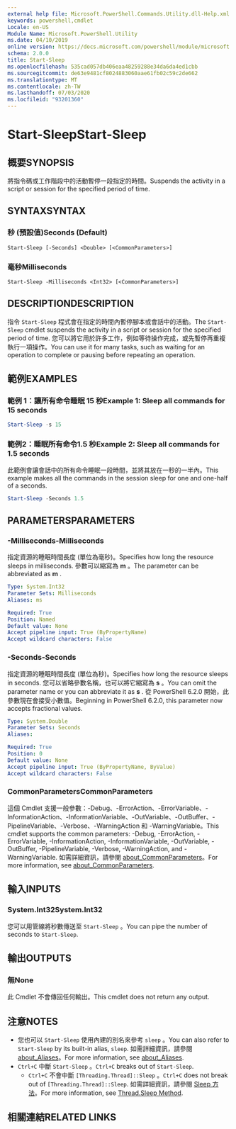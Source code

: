 ```yaml
---
external help file: Microsoft.PowerShell.Commands.Utility.dll-Help.xml
keywords: powershell,cmdlet
Locale: en-US
Module Name: Microsoft.PowerShell.Utility
ms.date: 04/10/2019
online version: https://docs.microsoft.com/powershell/module/microsoft.powershell.utility/start-sleep?view=powershell-7&WT.mc_id=ps-gethelp
schema: 2.0.0
title: Start-Sleep
ms.openlocfilehash: 535cad057db406eaa48259288e34da6da4ed1cbb
ms.sourcegitcommit: de63e9481cf8024883060aae61fb02c59c2de662
ms.translationtype: MT
ms.contentlocale: zh-TW
ms.lasthandoff: 07/03/2020
ms.locfileid: "93201360"
---
```

# <span data-ttu-id="1762b-103">Start-Sleep</span><span class="sxs-lookup"><span data-stu-id="1762b-103">Start-Sleep</span></span>

## <span data-ttu-id="1762b-104">概要</span><span class="sxs-lookup"><span data-stu-id="1762b-104">SYNOPSIS</span></span>
<span data-ttu-id="1762b-105">將指令碼或工作階段中的活動暫停一段指定的時間。</span><span class="sxs-lookup"><span data-stu-id="1762b-105">Suspends the activity in a script or session for the specified period of time.</span></span>

## <span data-ttu-id="1762b-106">SYNTAX</span><span class="sxs-lookup"><span data-stu-id="1762b-106">SYNTAX</span></span>

### <span data-ttu-id="1762b-107">秒 (預設值)</span><span class="sxs-lookup"><span data-stu-id="1762b-107">Seconds (Default)</span></span>

```
Start-Sleep [-Seconds] <Double> [<CommonParameters>]
```

### <span data-ttu-id="1762b-108">毫秒</span><span class="sxs-lookup"><span data-stu-id="1762b-108">Milliseconds</span></span>

```
Start-Sleep -Milliseconds <Int32> [<CommonParameters>]
```

## <span data-ttu-id="1762b-109">DESCRIPTION</span><span class="sxs-lookup"><span data-stu-id="1762b-109">DESCRIPTION</span></span>

<span data-ttu-id="1762b-110">指令 `Start-Sleep` 程式會在指定的時間內暫停腳本或會話中的活動。</span><span class="sxs-lookup"><span data-stu-id="1762b-110">The `Start-Sleep` cmdlet suspends the activity in a script or session for the specified period of time.</span></span> <span data-ttu-id="1762b-111">您可以將它用於許多工作，例如等待操作完成，或先暫停再重複執行一項操作。</span><span class="sxs-lookup"><span data-stu-id="1762b-111">You can use it for many tasks, such as waiting for an operation to complete or pausing before repeating an operation.</span></span>

## <span data-ttu-id="1762b-112">範例</span><span class="sxs-lookup"><span data-stu-id="1762b-112">EXAMPLES</span></span>

### <span data-ttu-id="1762b-113">範例 1︰讓所有命令睡眠 15 秒</span><span class="sxs-lookup"><span data-stu-id="1762b-113">Example 1: Sleep all commands for 15 seconds</span></span>

```powershell
Start-Sleep -s 15
```

### <span data-ttu-id="1762b-114">範例2：睡眠所有命令1.5 秒</span><span class="sxs-lookup"><span data-stu-id="1762b-114">Example 2: Sleep all commands for 1.5 seconds</span></span>

<span data-ttu-id="1762b-115">此範例會讓會話中的所有命令睡眠一段時間，並將其放在一秒的一半內。</span><span class="sxs-lookup"><span data-stu-id="1762b-115">This example makes all the commands in the session sleep for one and one-half of a seconds.</span></span>

```powershell
Start-Sleep -Seconds 1.5
```

## <span data-ttu-id="1762b-116">PARAMETERS</span><span class="sxs-lookup"><span data-stu-id="1762b-116">PARAMETERS</span></span>

### <span data-ttu-id="1762b-117">-Milliseconds</span><span class="sxs-lookup"><span data-stu-id="1762b-117">-Milliseconds</span></span>

<span data-ttu-id="1762b-118">指定資源的睡眠時間長度 (單位為毫秒)。</span><span class="sxs-lookup"><span data-stu-id="1762b-118">Specifies how long the resource sleeps in milliseconds.</span></span> <span data-ttu-id="1762b-119">參數可以縮寫為 **m** 。</span><span class="sxs-lookup"><span data-stu-id="1762b-119">The parameter can be abbreviated as **m** .</span></span>

```yaml
Type: System.Int32
Parameter Sets: Milliseconds
Aliases: ms

Required: True
Position: Named
Default value: None
Accept pipeline input: True (ByPropertyName)
Accept wildcard characters: False
```

### <span data-ttu-id="1762b-120">-Seconds</span><span class="sxs-lookup"><span data-stu-id="1762b-120">-Seconds</span></span>

<span data-ttu-id="1762b-121">指定資源的睡眠時間長度 (單位為秒)。</span><span class="sxs-lookup"><span data-stu-id="1762b-121">Specifies how long the resource sleeps in seconds.</span></span> <span data-ttu-id="1762b-122">您可以省略參數名稱，也可以將它縮寫為 **s** 。</span><span class="sxs-lookup"><span data-stu-id="1762b-122">You can omit the parameter name or you can abbreviate it as **s** .</span></span> <span data-ttu-id="1762b-123">從 PowerShell 6.2.0 開始，此參數現在會接受小數值。</span><span class="sxs-lookup"><span data-stu-id="1762b-123">Beginning in PowerShell 6.2.0, this parameter now accepts fractional values.</span></span>

```yaml
Type: System.Double
Parameter Sets: Seconds
Aliases:

Required: True
Position: 0
Default value: None
Accept pipeline input: True (ByPropertyName, ByValue)
Accept wildcard characters: False
```

### <span data-ttu-id="1762b-124">CommonParameters</span><span class="sxs-lookup"><span data-stu-id="1762b-124">CommonParameters</span></span>

<span data-ttu-id="1762b-125">這個 Cmdlet 支援一般參數：-Debug、-ErrorAction、-ErrorVariable、-InformationAction、-InformationVariable、-OutVariable、-OutBuffer、-PipelineVariable、-Verbose、-WarningAction 和 -WarningVariable。</span><span class="sxs-lookup"><span data-stu-id="1762b-125">This cmdlet supports the common parameters: -Debug, -ErrorAction, -ErrorVariable, -InformationAction, -InformationVariable, -OutVariable, -OutBuffer, -PipelineVariable, -Verbose, -WarningAction, and -WarningVariable.</span></span> <span data-ttu-id="1762b-126">如需詳細資訊，請參閱 [about_CommonParameters](../Microsoft.PowerShell.Core/About/about_CommonParameters.md)。</span><span class="sxs-lookup"><span data-stu-id="1762b-126">For more information, see [about_CommonParameters](../Microsoft.PowerShell.Core/About/about_CommonParameters.md).</span></span>

## <span data-ttu-id="1762b-127">輸入</span><span class="sxs-lookup"><span data-stu-id="1762b-127">INPUTS</span></span>

### <span data-ttu-id="1762b-128">System.Int32</span><span class="sxs-lookup"><span data-stu-id="1762b-128">System.Int32</span></span>

<span data-ttu-id="1762b-129">您可以用管線將秒數傳送至 `Start-Sleep` 。</span><span class="sxs-lookup"><span data-stu-id="1762b-129">You can pipe the number of seconds to `Start-Sleep`.</span></span>

## <span data-ttu-id="1762b-130">輸出</span><span class="sxs-lookup"><span data-stu-id="1762b-130">OUTPUTS</span></span>

### <span data-ttu-id="1762b-131">無</span><span class="sxs-lookup"><span data-stu-id="1762b-131">None</span></span>

<span data-ttu-id="1762b-132">此 Cmdlet 不會傳回任何輸出。</span><span class="sxs-lookup"><span data-stu-id="1762b-132">This cmdlet does not return any output.</span></span>

## <span data-ttu-id="1762b-133">注意</span><span class="sxs-lookup"><span data-stu-id="1762b-133">NOTES</span></span>

- <span data-ttu-id="1762b-134">您也可以 `Start-Sleep` 使用內建的別名來參考 `sleep` 。</span><span class="sxs-lookup"><span data-stu-id="1762b-134">You can also refer to `Start-Sleep` by its built-in alias, `sleep`.</span></span> <span data-ttu-id="1762b-135">如需詳細資訊，請參閱 [about_Aliases](../Microsoft.PowerShell.Core/About/about_Aliases.md)。</span><span class="sxs-lookup"><span data-stu-id="1762b-135">For more information, see [about_Aliases](../Microsoft.PowerShell.Core/About/about_Aliases.md).</span></span>
- <span data-ttu-id="1762b-136">`Ctrl+C` 中斷 `Start-Sleep` 。</span><span class="sxs-lookup"><span data-stu-id="1762b-136">`Ctrl+C` breaks out of `Start-Sleep`.</span></span>
  - <span data-ttu-id="1762b-137">`Ctrl+C` 不會中斷 `[Threading.Thread]::Sleep` 。</span><span class="sxs-lookup"><span data-stu-id="1762b-137">`Ctrl+C` does not break out of `[Threading.Thread]::Sleep`.</span></span> <span data-ttu-id="1762b-138">如需詳細資訊，請參閱 [Sleep 方法](/dotnet/api/system.threading.thread.sleep)。</span><span class="sxs-lookup"><span data-stu-id="1762b-138">For more information, see [Thread.Sleep Method](/dotnet/api/system.threading.thread.sleep).</span></span>

## <span data-ttu-id="1762b-139">相關連結</span><span class="sxs-lookup"><span data-stu-id="1762b-139">RELATED LINKS</span></span>
